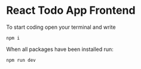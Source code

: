 # React Todo App Frontend
To start coding open your terminal and write
```
npm i
```

When all packages have been installed run:
```
npm run dev
```